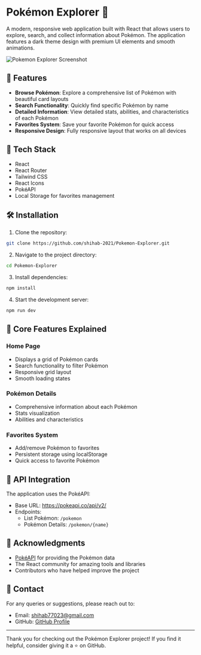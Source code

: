 # Pokémon Explorer 🌟

A modern, responsive web application built with React that allows users to explore, search, and collect information about Pokémon. The application features a dark theme design with premium UI elements and smooth animations.

![Pokemon Explorer Screenshot](https://i.ibb.co.com/hHj4YPW/image.png)

## 🌟 Features

- **Browse Pokémon**: Explore a comprehensive list of Pokémon with beautiful card layouts
- **Search Functionality**: Quickly find specific Pokémon by name
- **Detailed Information**: View detailed stats, abilities, and characteristics of each Pokémon
- **Favorites System**: Save your favorite Pokémon for quick access
- **Responsive Design**: Fully responsive layout that works on all devices

## 🚀 Tech Stack

- React
- React Router
- Tailwind CSS
- React Icons
- PokéAPI
- Local Storage for favorites management

## 🛠️ Installation

1. Clone the repository:

```bash
git clone https://github.com/shihab-2021/Pokemon-Explorer.git
```

2. Navigate to the project directory:

```bash
cd Pokemon-Explorer
```

3. Install dependencies:

```bash
npm install
```

4. Start the development server:

```bash
npm run dev
```

## 🎯 Core Features Explained

### Home Page

- Displays a grid of Pokémon cards
- Search functionality to filter Pokémon
- Responsive grid layout
- Smooth loading states

### Pokémon Details

- Comprehensive information about each Pokémon
- Stats visualization
- Abilities and characteristics

### Favorites System

- Add/remove Pokémon to favorites
- Persistent storage using localStorage
- Quick access to favorite Pokémon

## 🔄 API Integration

The application uses the PokéAPI:

- Base URL: https://pokeapi.co/api/v2/
- Endpoints:
  - List Pokémon: `/pokemon`
  - Pokémon Details: `/pokemon/{name}`

## 🙏 Acknowledgments

- [PokéAPI](https://pokeapi.co/) for providing the Pokémon data
- The React community for amazing tools and libraries
- Contributors who have helped improve the project

## 📧 Contact

For any queries or suggestions, please reach out to:

- Email: shihab77023@gmail.com
- GitHub: [GitHub Profile](https://github.com/shihab-2021)

---

Thank you for checking out the Pokémon Explorer project! If you find it helpful, consider giving it a ⭐ on GitHub.

